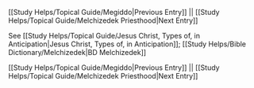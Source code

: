 [[Study Helps/Topical Guide/Megiddo|Previous Entry]]  ||  [[Study Helps/Topical Guide/Melchizedek Priesthood|Next Entry]]

 See [[Study Helps/Topical Guide/Jesus Christ, Types of, in Anticipation|Jesus Christ, Types of, in Anticipation]]; [[Study Helps/Bible Dictionary/Melchizedek|BD Melchizedek]]

[[Study Helps/Topical Guide/Megiddo|Previous Entry]]  ||  [[Study Helps/Topical Guide/Melchizedek Priesthood|Next Entry]]